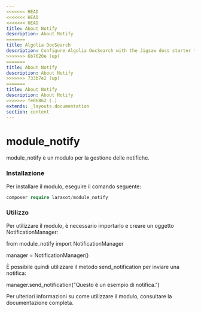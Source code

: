 ```yaml
---
<<<<<<< HEAD
<<<<<<< HEAD
<<<<<<< HEAD
title: About Notify
description: About Notify
=======
title: Algolia DocSearch
description: Configure Algolia DocSearch with the Jigsaw docs starter template
>>>>>>> 6b7620e (up)
=======
title: About Notify
description: About Notify
>>>>>>> 733b7e2 (up)
=======
title: About Notify
description: About Notify
>>>>>>> fe06862 (.)
extends: _layouts.documentation
section: content
---
```


# module_notify

module_notify è un modulo per la gestione delle notifiche.

### Installazione

Per installare il modulo, eseguire il comando seguente:

```php
composer require laraxot/module_notify
```

### Utilizzo

Per utilizzare il modulo, è necessario importarlo e creare un oggetto NotificationManager:

from module_notify import NotificationManager

manager = NotificationManager()

È possibile quindi utilizzare il metodo send_notification per inviare una notifica:

manager.send_notification("Questo è un esempio di notifica.")

Per ulteriori informazioni su come utilizzare il modulo, consultare la documentazione completa.